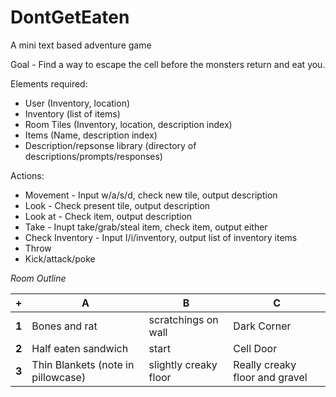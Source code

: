 # DontGetEaten
A mini text based adventure game

Goal - Find a way to escape the cell before the monsters return and eat you. 

Elements required:
 - User (Inventory, location)
 - Inventory (list of items)
 - Room Tiles (Inventory, location, description index)
 - Items (Name, description index)
 - Description/repsonse library (directory of descriptions/prompts/responses)

Actions:
 - Movement - Input w/a/s/d, check new tile, output description
 - Look - Check present tile, output description
 - Look at - Check item, output description
 - Take - Inupt take/grab/steal item, check item, output either 
 - Check Inventory - Input I/i/inventory, output list of inventory items
 - Throw
 - Kick/attack/poke
 
 
*Room Outline*  

+|A|B|C
-----|-----|-----|-----
**1** |Bones and rat | scratchings on wall | Dark Corner 
**2** |Half eaten sandwich | start | Cell Door 
**3** |Thin Blankets (note in pillowcase) | slightly creaky floor | Really creaky floor and gravel



